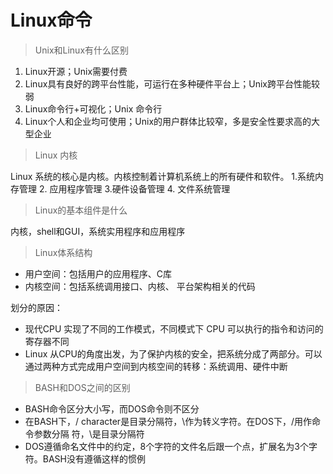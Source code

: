 # Linux命令

>   Unix和Linux有什么区别

1.   Linux开源；Unix需要付费
2.   Linux具有良好的跨平台性能，可运行在多种硬件平台上；Unix跨平台性能较弱
3.   Linux命令行+可视化；Unix 命令行
4.   Linux个人和企业均可使用；Unix的用户群体比较窄，多是安全性要求高的大型企业

>   Linux 内核

Linux 系统的核心是内核。内核控制着计算机系统上的所有硬件和软件。 1.系统内存管理 2. 应用程序管理 3.硬件设备管理 4. 文件系统管理

>   Linux的基本组件是什么

内核，shell和GUI，系统实用程序和应用程序

>   Linux体系结构

-   用户空间：包括用户的应用程序、C库
-   内核空间：包括系统调用接口、内核、 平台架构相关的代码

划分的原因：

-   现代CPU 实现了不同的工作模式，不同模式下 CPU 可以执行的指令和访问的寄存器不同
-   Linux 从CPU的角度出发，为了保护内核的安全，把系统分成了两部分。可以通过两种方式完成用户空间到内核空间的转移：系统调用、硬件中断

>   BASH和DOS之间的区别

-   BASH命令区分大小写，而DOS命令则不区分
-   在BASH下，/ character是目录分隔符，\作为转义字符。在DOS下，/用作命令参数分隔 符，\是目录分隔符
-   DOS遵循命名文件中的约定，8个字符的文件名后跟一个点，扩展名为3个字符。BASH没有遵循这样的惯例
